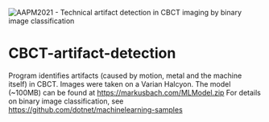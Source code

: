 ![AAPM2021 - Technical artifact detection in CBCT imaging by binary image classification](https://user-images.githubusercontent.com/51229588/123957258-dc160e00-d9ab-11eb-803d-dafe22e6683b.png)
# CBCT-artifact-detection
Program identifies artifacts (caused by motion, metal and the machine itself) in CBCT. Images were taken on a Varian Halcyon.
 The model (~100MB) can be found at https://markusbach.com/MLModel.zip
 For details on binary image classification, see https://github.com/dotnet/machinelearning-samples
